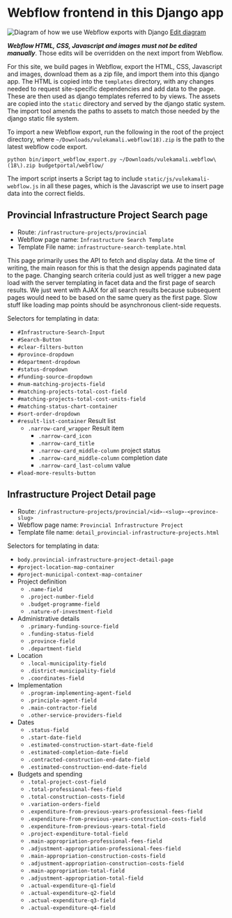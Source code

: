 Webflow frontend in this Django app
====================

![Diagram of how we use Webflow exports with Django](https://docs.google.com/drawings/d/e/2PACX-1vStj7WS2XgSqr_TNU0tr9rHj--b8p8tPicugHmJNn8SRSHKNkVPucR68Ck7YzsOiVOhNALIVDpq907z/pub?w=954&h=482)
[Edit diagram](https://docs.google.com/drawings/d/1OPS4Jm_DSLhUqwZesImuGfOH5Gd3cjfBTKUns1DozLY/edit)

***Webflow HTML, CSS, Javascript and images must not be edited manually***. Those
edits will be overridden on the next import from Webflow.

For this site, we build pages in Webflow, export the HTML, CSS, Javascript and
images, download them as a zip file, and import them into this django app.
The HTML is copied into the `templates` directory, with any changes needed to
request site-specific dependencies and add data to the page. These are then used
as django templates referred to by views. The assets are copied into the `static`
directory and served by the django static system. The import tool amends the
paths to assets to match those needed by the django static file system.

To import a new Webflow export, run the following in the root of the project
directory, where `~/Downloads/vulekamali.webflow(18).zip` is the path to the
latest webflow code export.

```
python bin/import_webflow_export.py ~/Downloads/vulekamali.webflow\(18\).zip budgetportal/webflow/
```

The import script inserts a Script tag to include `static/js/vulekamali-webflow.js`
in all these pages, which is the Javascript we use to insert page data into
the correct fields.


Provincial Infrastructure Project Search page
----------------------------------

- Route: `/infrastructure-projects/provincial`
- Webflow page name: `Infrastructure Search Template`
- Template File name: `infrastructure-search-template.html`

This page primarily uses the API to fetch and display data.
At the time of writing, the main reason for this is that the design appends
paginated data to the page. Changing search criteria could just as well
trigger a new page load with the server templating in facet data and the first
page of search results. We just went with AJAX for all search results because
subsequent pages would need to be based on the same query as the first page.
Slow stuff like loading map points should be asynchronous client-side requests.

Selectors for templating in data:

- `#Infrastructure-Search-Input`
- `#Search-Button`
- `#clear-filters-button`
- `#province-dropdown`
- `#department-dropdown`
- `#status-dropdown`
- `#funding-source-dropdown`
- `#num-matching-projects-field`
- `#matching-projects-total-cost-field`
- `#matching-projects-total-cost-units-field`
- `#matching-status-chart-container`
- `#sort-order-dropdown`
- `#result-list-container` Result list
  - `.narrow-card_wrapper` Result item
    - `.narrow-card_icon`
    - `.narrow-card_title`
    - `.narrow-card_middle-column` project status
    - `.narrow-card_middle-column` completion date
    - `.narrow-card_last-column` value
- `#load-more-results-button`


Infrastructure Project Detail page
----------------------------------

- Route: `/infrastructure-projects/provincial/<id>-<slug>-<province-slug>`
- Webflow page name: `Provincial Infrastructure Project`
- Template file name: `detail_provincial-infrastructure-projects.html`

Selectors for templating in data:

- `body.provincial-infrastructure-project-detail-page`
- `#project-location-map-container`
- `#project-municipal-context-map-container`
- Project definition
  - `.name-field`
  - `.project-number-field`
  - `.budget-programme-field`
  - `.nature-of-investment-field`
- Administrative details
  - `.primary-funding-source-field`
  - `.funding-status-field`
  - `.province-field`
  - `.department-field`
- Location
  - `.local-municipality-field`
  - `.district-municipality-field`
  - `.coordinates-field`
- Implementation
  - `.program-implementing-agent-field`
  - `.principle-agent-field`
  - `.main-contractor-field`
  - `.other-service-providers-field`
- Dates
  - `.status-field`
  - `.start-date-field`
  - `.estimated-construction-start-date-field`
  - `.estimated-completion-date-field`
  - `.contracted-construction-end-date-field`
  - `.estimated-construction-end-date-field`
- Budgets and spending
  - `.total-project-cost-field`
  - `.total-professional-fees-field`
  - `.total-construction-costs-field`
  - `.variation-orders-field`
  - `.expenditure-from-previous-years-professional-fees-field`
  - `.expenditure-from-previous-years-construction-costs-field`
  - `.expenditure-from-previous-years-total-field`
  - `.project-expenditure-total-field`
  - `.main-appropriation-professional-fees-field`
  - `.adjustment-appropriation-professional-fees-field`
  - `.main-appropriation-construction-costs-field`
  - `.adjustment-appropriation-construction-costs-field`
  - `.main-appropriation-total-field`
  - `.adjustment-appropriation-total-field`
  - `.actual-expenditure-q1-field`
  - `.actual-expenditure-q2-field`
  - `.actual-expenditure-q3-field`
  - `.actual-expenditure-q4-field`